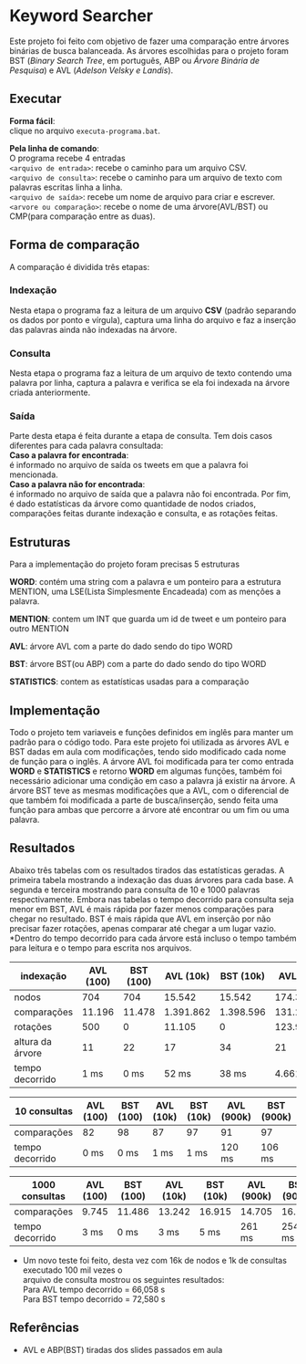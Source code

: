 # Keyword Searcher
Este projeto foi feito com objetivo de fazer uma comparação entre árvores binárias de busca balanceada. As árvores escolhidas para o projeto foram BST (*Binary Search Tree*, em português, ABP ou *Árvore Binária de Pesquisa*)  e AVL (*Adelson Velsky e Landis*).

## Executar
**Forma fácil**:   
clique no arquivo `executa-programa.bat`.    

**Pela linha de comando**:  
O programa recebe 4 entradas  
`<arquivo de entrada>`: recebe o caminho para um arquivo CSV.  
`<arquivo de consulta>`: recebe o caminho para um arquivo de texto com palavras escritas linha a linha.  
`<arquivo de saída>`: recebe um nome de arquivo para criar e escrever.  
`<arvore ou comparação>`: recebe o nome de uma árvore(AVL/BST) ou CMP(para comparação entre as duas).   

## Forma de comparação
A comparação é dividida três etapas:

### Indexação
Nesta etapa o programa faz a leitura de um arquivo **CSV** (padrão separando os dados por ponto e vírgula), captura uma linha do arquivo e faz a inserção das palavras ainda não indexadas na árvore. 

### Consulta
Nesta etapa o programa faz a leitura de um arquivo de texto contendo uma palavra por linha, captura a palavra e verifica se ela foi indexada na árvore criada anteriormente.

### Saída
Parte desta etapa é feita durante a etapa de consulta. Tem dois casos diferentes para cada palavra consultada:  
**Caso a palavra for encontrada**:  
é informado no arquivo de saída os tweets em que a palavra foi mencionada.  
**Caso a palavra não for encontrada**:  
é informado no arquivo de saída que a palavra não foi encontrada.
Por fim, é dado estatísticas da árvore como quantidade de nodos criados, comparações feitas durante indexação e consulta, e as rotações feitas. 

## Estruturas
Para a implementação do projeto foram precisas 5 estruturas

**WORD**: contém uma string com a palavra e um ponteiro para a estrutura MENTION, uma LSE(Lista Simplesmente Encadeada) com as menções a palavra.    

**MENTION**: contem um INT que guarda um id de tweet e um ponteiro para outro MENTION    

**AVL**: árvore AVL com a parte do dado sendo do tipo WORD    

**BST**: árvore BST(ou ABP) com a parte do dado sendo do tipo WORD    

**STATISTICS**: contem as estatísticas usadas para a comparação    

## Implementação
Todo o projeto tem variaveis e funções definidos em inglês para manter um padrão para o código todo. Para este projeto foi utilizada as árvores AVL e BST dadas em aula com modificações, tendo sido modificado cada nome de função para o inglês. A árvore AVL foi modificada para ter como entrada **WORD** e **STATISTICS** e retorno **WORD** em algumas funções, também foi necessário adicionar uma condição em caso a palavra já existir na árvore. A árvore BST teve as mesmas modificações que a AVL, com o diferencial de que também foi modificada a parte de busca/inserção, sendo feita uma função para ambas que percorre a árvore até encontrar ou um fim ou uma palavra. 

## Resultados
Abaixo três tabelas com os resultados tirados das estatísticas geradas. A primeira tabela mostrando a indexação das duas árvores para cada base. A segunda e terceira mostrando para consulta de 10 e 1000 palavras respectivamente.
Embora nas tabelas o tempo decorrido para consulta seja menor em BST, AVL é mais rápida por fazer menos comparações para chegar no resultado. 
BST é mais rápida que AVL em inserção por não precisar fazer rotações, apenas comparar até chegar a um lugar vazio.
*Dentro do tempo decorrido para cada árvore está incluso o tempo também para leitura e o tempo para escrita nos arquivos.

| indexação        | **AVL** (100) | **BST** (100) | **AVL** (10k) | **BST** (10k) | **AVL** (900k) | **BST** (900k) |  
|------------------|---------------|---------------|---------------|---------------|----------------|----------------|
| nodos            | 704           | 704           | 15.542        | 15.542        | 174.346        | 174.346        |
| comparações      | 11.196        | 11.478        | 1.391.862     | 1.398.596     | 131.249.844    | 124.073.420    |
| rotações         | 500           | 0             | 11.105        | 0             | 123.929        | 0              | 
| altura da árvore | 11            | 22            | 17            | 34            | 21             | 45             |
| tempo decorrido  | 1 ms          | 0 ms          | 52 ms         | 38 ms         | 4.661 ms       | 3.629 ms       |

| 10 consultas    | **AVL** (100) | **BST** (100) | **AVL** (10k) | **BST** (10k) | **AVL** (900k) | **BST** (900k) |  
|-----------------|---------------|---------------|---------------|---------------|----------------|----------------|
| comparações     | 82            | 98            | 87            | 97            | 91             | 97             |
| tempo decorrido | 0 ms          | 0 ms          | 1 ms          | 1 ms          | 120 ms         | 106 ms         |

| 1000 consultas  | **AVL** (100) | **BST** (100) | **AVL** (10k) | **BST** (10k) | **AVL** (900k) | **BST** (900k) |  
|-----------------|---------------|---------------|---------------|---------------|----------------|----------------|
| comparações     | 9.745         | 11.486        | 13.242        | 16.915        | 14.705         | 16.915         |
| tempo decorrido | 3 ms          | 0 ms          | 3 ms          | 5 ms          | 261 ms         | 254 ms         |
    
* Um novo teste foi feito, desta vez com 16k de nodos e 1k de consultas executado 100 mil vezes o  
arquivo de consulta mostrou os seguintes resultados:  
Para AVL tempo decorrido = 66,058 s  
Para BST tempo decorrido = 72,580 s  

## Referências
* AVL e ABP(BST) tiradas dos slides passados em aula
